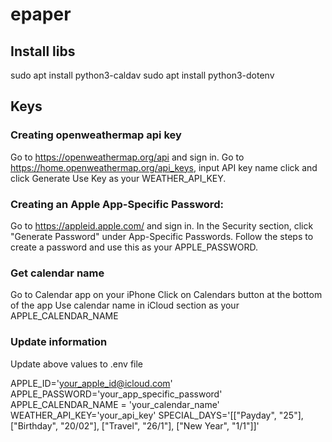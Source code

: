 # epaper

## Install libs

sudo apt install python3-caldav
sudo apt install python3-dotenv

## Keys

### Creating openweathermap api key

Go to https://openweathermap.org/api and sign in.
Go to https://home.openweathermap.org/api_keys, input API key name click and click Generate
Use Key as your WEATHER_API_KEY.

### Creating an Apple App-Specific Password:

Go to https://appleid.apple.com/ and sign in.
In the Security section, click "Generate Password" under App-Specific Passwords.
Follow the steps to create a password and use this as your APPLE_PASSWORD.

### Get calendar name

Go to Calendar app on your iPhone
Click on Calendars button at the bottom of the app
Use calendar name in iCloud section as your APPLE_CALENDAR_NAME

### Update information

Update above values to .env file

APPLE_ID='your_apple_id@icloud.com'
APPLE_PASSWORD='your_app_specific_password'
APPLE_CALENDAR_NAME = 'your_calendar_name'
WEATHER_API_KEY='your_api_key'
SPECIAL_DAYS='[["Payday", "25"], ["Birthday", "20/02"], ["Travel", "26/1"], ["New Year", "1/1"]]'